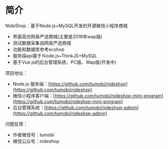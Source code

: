 # 简介

NideShop：基于Node.js+MySQL开发的开源微信小程序商城

* 界面高仿网易严选商城\(主要是2016年wap版\)
* 测试数据采集自网易严选商城
* 功能和数据库参考ecshop
* 服务端api基于Ｎode.js+ThinkJS+MySQL
* 基于Vue.js的后台管理系统、PC版、Wap版(开发中)


项目地址：

* Node.js 服务端：[https://github.com/tumobi/nideshop](https://github.com/tumobi/nideshop)
* 微信小程序客户端：[https://github.com/tumobi/nideshop-mini-program](https://github.com/tumobi/nideshop-mini-program)
* 后台管理系统：[https://github.com/tumobi/nideshop-admin](https://github.com/tumobi/nideshop-admin)



问题反馈：

* 作者微信号：tumobi
* 微信公众号：nideshop



